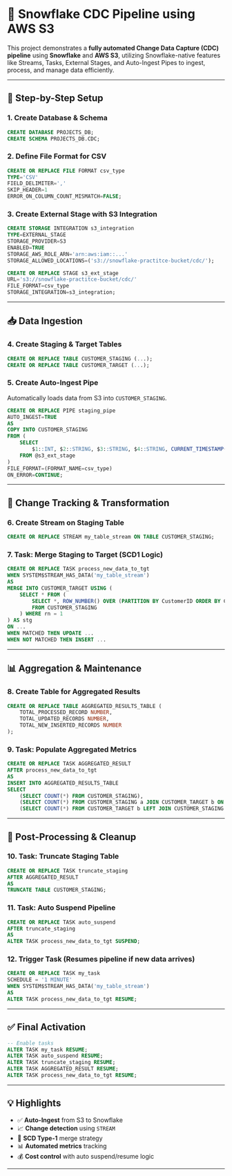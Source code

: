 # 🧊 Snowflake CDC Pipeline using AWS S3

This project demonstrates a **fully automated Change Data Capture (CDC) pipeline** using **Snowflake** and **AWS S3**, utilizing Snowflake-native features like Streams, Tasks, External Stages, and Auto-Ingest Pipes to ingest, process, and manage data efficiently.

---

## 🔧 Step-by-Step Setup

### 1. **Create Database & Schema**

```sql
CREATE DATABASE PROJECTS_DB;
CREATE SCHEMA PROJECTS_DB.CDC;
```

### 2. **Define File Format for CSV**

```sql
CREATE OR REPLACE FILE FORMAT csv_type
TYPE='CSV'
FIELD_DELIMITER=','
SKIP_HEADER=1
ERROR_ON_COLUMN_COUNT_MISMATCH=FALSE;
```

### 3. **Create External Stage with S3 Integration**

```sql
CREATE STORAGE INTEGRATION s3_integration
TYPE=EXTERNAL_STAGE
STORAGE_PROVIDER=S3
ENABLED=TRUE
STORAGE_AWS_ROLE_ARN='arn:aws:iam::...'
STORAGE_ALLOWED_LOCATIONS=('s3://snowflake-practitce-bucket/cdc/');

CREATE OR REPLACE STAGE s3_ext_stage
URL='s3://snowflake-practitce-bucket/cdc/'
FILE_FORMAT=csv_type
STORAGE_INTEGRATION=s3_integration;
```

---

## 📥 Data Ingestion

### 4. **Create Staging & Target Tables**

```sql
CREATE OR REPLACE TABLE CUSTOMER_STAGING (...);
CREATE OR REPLACE TABLE CUSTOMER_TARGET (...);
```

### 5. **Create Auto-Ingest Pipe**

Automatically loads data from S3 into `CUSTOMER_STAGING`.

```sql
CREATE OR REPLACE PIPE staging_pipe
AUTO_INGEST=TRUE
AS
COPY INTO CUSTOMER_STAGING
FROM (
    SELECT 
        $1::INT, $2::STRING, $3::STRING, $4::STRING, CURRENT_TIMESTAMP()
    FROM @s3_ext_stage
)
FILE_FORMAT=(FORMAT_NAME=csv_type)
ON_ERROR=CONTINUE;
```

---

## 🔄 Change Tracking & Transformation

### 6. **Create Stream on Staging Table**

```sql
CREATE OR REPLACE STREAM my_table_stream ON TABLE CUSTOMER_STAGING;
```

### 7. **Task: Merge Staging to Target (SCD1 Logic)**

```sql
CREATE OR REPLACE TASK process_new_data_to_tgt
WHEN SYSTEM$STREAM_HAS_DATA('my_table_stream')
AS
MERGE INTO CUSTOMER_TARGET USING (
    SELECT * FROM (
        SELECT *, ROW_NUMBER() OVER (PARTITION BY CustomerID ORDER BY Curr_Timestamp DESC) AS rn
        FROM CUSTOMER_STAGING
    ) WHERE rn = 1
) AS stg
ON ...
WHEN MATCHED THEN UPDATE ...
WHEN NOT MATCHED THEN INSERT ...
```

---

## 📊 Aggregation & Maintenance

### 8. **Create Table for Aggregated Results**

```sql
CREATE OR REPLACE TABLE AGGREGATED_RESULTS_TABLE (
    TOTAL_PROCESSED_RECORD NUMBER,
    TOTAL_UPDATED_RECORDS NUMBER,
    TOTAL_NEW_INSERTED_RECORDS NUMBER
);
```

### 9. **Task: Populate Aggregated Metrics**

```sql
CREATE OR REPLACE TASK AGGREGATED_RESULT
AFTER process_new_data_to_tgt
AS
INSERT INTO AGGREGATED_RESULTS_TABLE
SELECT
    (SELECT COUNT(*) FROM CUSTOMER_STAGING),
    (SELECT COUNT(*) FROM CUSTOMER_STAGING a JOIN CUSTOMER_TARGET b ON a.CustomerID = b.CustomerID),
    (SELECT COUNT(*) FROM CUSTOMER_TARGET b LEFT JOIN CUSTOMER_STAGING a ON a.CustomerID = b.CustomerID WHERE a.CustomerID IS NULL);
```

---

## 🧹 Post-Processing & Cleanup

### 10. **Task: Truncate Staging Table**

```sql
CREATE OR REPLACE TASK truncate_staging
AFTER AGGREGATED_RESULT
AS
TRUNCATE TABLE CUSTOMER_STAGING;
```

### 11. **Task: Auto Suspend Pipeline**

```sql
CREATE OR REPLACE TASK auto_suspend
AFTER truncate_staging
AS
ALTER TASK process_new_data_to_tgt SUSPEND;
```

### 12. **Trigger Task (Resumes pipeline if new data arrives)**

```sql
CREATE OR REPLACE TASK my_task
SCHEDULE = '1 MINUTE'
WHEN SYSTEM$STREAM_HAS_DATA('my_table_stream')
AS
ALTER TASK process_new_data_to_tgt RESUME;
```

---

## ✅ Final Activation

```sql
-- Enable tasks
ALTER TASK my_task RESUME;
ALTER TASK auto_suspend RESUME;
ALTER TASK truncate_staging RESUME;
ALTER TASK AGGREGATED_RESULT RESUME;
ALTER TASK process_new_data_to_tgt RESUME;
```

---

## 💡 Highlights

* ✅ **Auto-Ingest** from S3 to Snowflake
* 📈 **Change detection** using `STREAM`
* 🔄 **SCD Type-1** merge strategy
* 📊 **Automated metrics** tracking
* 💰 **Cost control** with auto suspend/resume logic

---
